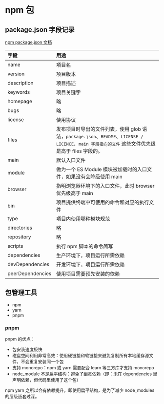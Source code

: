 # npm 包

## package.json 字段记录

[npm package.json 文档](https://docs.npmjs.com/cli/v8/configuring-npm/package-json)

| 字段 | 用途 |
| :-- | :-- |
| name | 项目名 |
| version | 项目版本 |
| description | 项目描述 |
| keywords | 项目关键字 |
| homepage | 略 |
| bugs | 略 |
| license | 使用协议 |
| files | 发布项目时导出的文件列表，使用 glob 语法，`package.json`、`README`、`LICENSE / LICENCE`、`main 字段指向的文件` 这些文件优先级是高于 files 字段的。 |
| main | 默认入口文件 |
| module | 做为一个 ES Module 模块被加载时的入口文件，如果没有会降级使用 main |
| browser | 指明浏览器环境下的入口文件，此时 browser 优先级高于 main |
| bin | 项目提供终端中可使用的命令和对应的执行文件 |
| type | 项目内使用哪种模块规范 |
| directories | 略 |
| repository | 略 |
| scripts | 执行 npm 脚本的命令简写 |
| dependencies | 生产环境下，项目运行所需依赖 |
| devDependencies | 开发环境下，项目运行所需依赖 |
| peerDependencies | 使用项目需要预先安装的依赖 |

## 包管理工具

- npm
- yarn
- pnpm

### pnpm

pnpm 的优点：

- 包安装速度极快
- 磁盘空间利用非常高效：使用硬链接和软链接来避免复制所有本地缓存源文件，不会重复安装同一个包
- 支持 monorepo：npm 或 yarn 需要配合 learn 等三方库才支持 monorepo
- node_module 不是扁平结构：避免了幽灵依赖（即：未在 dependencies 里声明依赖，但代码里使用了这个包）

npm yarn 之所以会有依赖提升，即使用扁平结构，是为了减少 node_modules 的层级嵌套过深。
